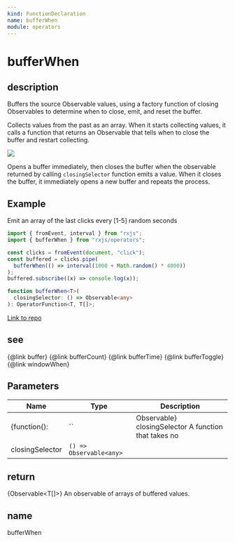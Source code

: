 ```yaml
---
kind: FunctionDeclaration
name: bufferWhen
module: operators
---
```


# bufferWhen

## description

Buffers the source Observable values, using a factory function of closing
Observables to determine when to close, emit, and reset the buffer.

<span class="informal">Collects values from the past as an array. When it
starts collecting values, it calls a function that returns an Observable that
tells when to close the buffer and restart collecting.</span>

![](bufferWhen.png)

Opens a buffer immediately, then closes the buffer when the observable
returned by calling `closingSelector` function emits a value. When it closes
the buffer, it immediately opens a new buffer and repeats the process.

## Example

Emit an array of the last clicks every [1-5] random seconds

```ts
import { fromEvent, interval } from "rxjs";
import { bufferWhen } from "rxjs/operators";

const clicks = fromEvent(document, "click");
const buffered = clicks.pipe(
  bufferWhen(() => interval(1000 + Math.random() * 4000))
);
buffered.subscribe((x) => console.log(x));
```

```ts
function bufferWhen<T>(
  closingSelector: () => Observable<any>
): OperatorFunction<T, T[]>;
```

[Link to repo](https://github.com/ReactiveX/rxjs/blob/master/src/internal/operators/bufferWhen.ts#L50-L54)

## see

{@link buffer}
{@link bufferCount}
{@link bufferTime}
{@link bufferToggle}
{@link windowWhen}

## Parameters

| Name            | Type                    | Description                                          |
| --------------- | ----------------------- | ---------------------------------------------------- |
| {function():    | ``                      | Observable} closingSelector A function that takes no |
| closingSelector | `() => Observable<any>` |                                                      |

## return

{Observable<T[]>} An observable of arrays of buffered values.

## name

bufferWhen
